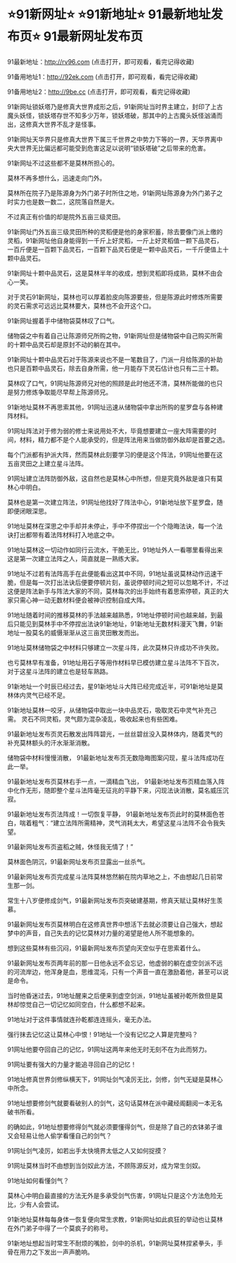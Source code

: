 # ⭐️91新网址⭐️ ⭐️91新地址⭐️ 91最新地址发布页⭐️ 91最新网址发布页


91最新地址：http://rv96.com (点击打开，即可观看，看完记得收藏)

91备用地址1：http://92ek.com (点击打开，即可观看，看完记得收藏)

91备用地址2：http://9be.cc (点击打开，即可观看，看完记得收藏)






91新网址锁妖塔乃是修真大世界成形之后，91新网址当时界主建立，封印了上古魔头妖怪，锁妖塔存世不知多少万年，锁妖塔破，那其中的上古魔头妖怪汹涌而出，这修真大世界不乱才是怪事。

91新网址天华界只是修真大世界下属三千世界之中势力下等的一界，天华界离中央大世界无比偏远都可能受到危害这足以说明“锁妖塔破”之后带来的危害。

91新网址不过这些都不是莫林所担心的。

莫林不再多想什么，迅速走向门外。

莫林所在院子乃是陈源身为外门弟子时所住之地，91新网址陈源身为外门弟子之时实力也是数一数二，这院落自然是大。

不过真正有价值的却是院外五亩三级灵田。

91新网址门外五亩三级灵田所种的灵稻便是他的身家积蓄，除去要像门派上缴的灵稻，91新网址他自身能得到一千斤上好灵稻，一斤上好灵稻值一颗下品灵石，一百斤便是一百颗下品灵石，一百颗下品灵石便是一颗中品灵石，一千斤便值上十颗中品灵石。

91新网址十颗中品灵石，这是莫林半年的收成，想到灵稻即将成熟，莫林不由会心一笑。

对于灵石91新网址，莫林也可以厚着脸皮向陈源要些，但是陈源此时修炼所需要的灵石需求可远远比莫林要大，莫林也不会开这个口。

91新网址握着手中储物袋莫林叹了口气。

储物袋之中有着自己让陈源师兄所购之物，91新网址但是储物袋中自己购买所需的十颗中品灵石却是原封不动的躺在其中。

91新网址十颗中品灵石对于陈源来说也不是一笔数目了，门派一月给陈源的补助也只是百颗中品灵石，除去自身所需，他一月能存下灵石估计也只有二三十颗。

莫林叹了口气，91网址陈源师兄对他的照顾是此时他还不清，莫林所能做的也只是努力修炼争取能尽早帮上陈源师兄。

91新地址莫林不再思索其他，91网址迅速从储物袋中拿出所购的星罗盘与各种建阵材料。

91网址阵法对于修为弱的修士来说用处不大，毕竟想要建立一座大阵需要的时间，材料，精力都不是个人能承受的，但是阵法用来当做防御外敌却是首要之选。

每个门派都有护派大阵，然而莫林此刻要学习的便是这个阵法，91网址他要在这五亩灵田之上建立星斗法阵。

91网址建立法阵防御外敌，这自然也是莫林心中所想，但是究竟外敌是谁只有莫林心中明白。

莫林也是第一次建立阵法，91网址他找好了阵法中心，91新地址放下星罗盘，随即便闭眼深思。

91地址莫林在深思之中手却并未停止，手中不停捏出一个个隐晦法诀，每一个法诀打出都带有着法阵材料打入地底之中。

91地址莫林这一切动作如同行云流水，干脆无比，91地址外人一看哪里看得出来这是第一次建立法阵之人，简直就是一熟练大家。

91地址不过若有法阵高手在此便能看出这其中不同，91地址虽说莫林动作迅速干脆，但是每一次打出法诀后便要停顿片刻，虽说停顿时间之短可以忽略不计，不过这便是阵法新手与阵法大家的不同，莫林每次的出手始终有着思索停顿，真正的大家只需心神一动无数材料便会被神识控制自成大阵。

91地址随着时间的推移莫林的手法越来越熟悉，91地址停顿时间也越来越，到最后只能见到莫林手中不停捏出法诀91新地址，91新地址无数材料漫天飞舞，91新地址一股莫名的威慑渐渐从这三亩灵田散发而出。

91地址莫林储物袋之中材料只够建立一次星斗阵，此次莫林只许成功不许失败。

也亏莫林早有准备，91地址用石子等用作材料早已模仿建立星斗法阵不下百次，对于这星斗法阵的建立也是轻车熟路。

91新地址一个时辰已经过去，星91新地址斗大阵已经完成近半，可91新地址是莫林体内灵气已经不足。

91新地址莫林一咬牙，从储物袋中取出一块中品灵石，吸取灵石中灵气补充己需。
灵石不同灵稻，灵气颇为混杂凌乱，吸收起来也有些困难。

 91最新地址发布页灵石散发出阵阵碧光，一丝丝碧丝没入莫林体内，随着灵气的补充莫林额头的汗水渐渐消散。

储物袋中材料慢慢消散， 91最新地址发布页无数隐晦图案闪现，星斗法阵成功在此一举。

 91最新地址发布页莫林右手一点，一滴精血飞出， 91最新地址发布页精血落入阵中化作无形，随即整个星斗法阵毫无征兆的平静下来，闪现法诀消散，莫名威压沉寂。

 91最新地址发布页法阵成！一切恢复平静， 91最新地址发布页此时的莫林面色苍白，喘着粗气：“建立法阵所需精神，灵气消耗太大，希望这星斗法阵不会令我失望。

91最新网址发布页盗稻之贼，休怪我无情了！”

莫林面色阴沉，91最新网址发布页显露出一丝杀气。

91最新网址发布页完成星斗法阵莫林悠然躺在院内草地之上，不由想起几日前常生那一剑。

常生十八岁便修成剑气，91最新网址发布页突破建基期，修真天赋让莫林好生羡慕。

91最新网址发布页莫林明白在这修真世界中想活下去就必须要让自己强大，想起梦中的声音，自己失去的记忆莫林对力量的渴望是他人所不能想象的。

想到这些莫林有些沉闷，91最新网址发布页望向天空似乎在思索着什么。

91最新网址发布页两年前的那一日他永远不会忘记，他虚弱的躺在虚空剑派不远的河流岸边，他浑身是血，思维混沌，只有一个声音一直在激励着他，甚至可以说是命令。

当时他昏迷过去，91地址醒来之后便来到虚空剑派，91地址虽被孙乾所救但是莫林却惊觉自己一切记忆如同空白，什么都想不起来。

91地址对于这件事情就连孙乾都连连摇头，毫无办法。

强行抹去记忆这让莫林心中恨！91地址一个没有记忆之人算是完整吗？

91网址他要夺回自己的记忆，91网址这两年来他无时无刻不在为此而努力。

91网址要有强大的力量才能追寻回自己的记忆！

91地址修真世界剑修纵横天下，91网址剑气凌厉无比，剑修，剑气无疑是莫林心中所念。

91地址想要修剑气就要看破别人的剑气，这句话莫林在派中藏经阁翻阅一本无名破书所看。

的确如此，91地址想要修得剑气就必须要懂得剑气，但是除了自己的衣钵弟子谁又会轻易让他人偷学看懂自己的剑气？

91网址剑气凌厉，如若出手太快境界太低之人又如何捉摸？

91网址莫林当时不由想到当剑奴此方法，不顾陈源反对，成为常生剑奴。

91地址如何看懂剑气？

莫林心中明白最直接的方法无外是多承受剑气伤害，91网址只是这个方法危险无比，少有人会尝试。

91新地址莫林每每身体一恢复便向常生求教，91新网址如此疯狂的举动也让莫林在外门弟子中得了一个莫疯子的称号。

91新地址想起当时常生不耐烦的嘴脸，剑中的杀机，91新网址莫林捏紧拳头，手骨在用力之下发出一声声脆响。
